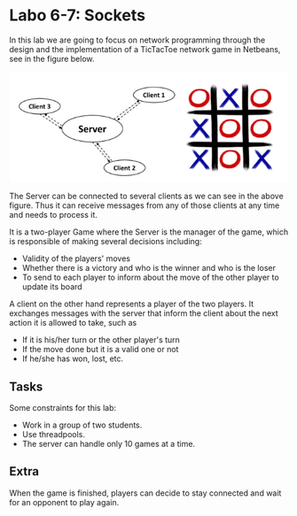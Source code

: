 # Labo 6-7: Sockets

In this lab we are going to focus on network programming through the design and the implementation of a TicTacToe network game in Netbeans, see in the figure below.

![Image with client server and Tic Tac Toe][tict]

The Server can be connected to several clients as we can see in the above figure. Thus it can receive messages from any of those clients at any time and needs to process it.

It is a two-player Game where the Server is the manager of the game, which is responsible of making several decisions including:

* Validity of the players' moves
* Whether there is a victory and who is the winner and who is the loser
* To send to each player to inform about the move of the other player to update its board

A client on the other hand represents a player of the two players. It exchanges messages with the server that inform the client about the next action it is allowed to take, such as

* If it is his/her turn or the other player's turn
* If the move done but it is a valid one or not
* If he/she has won, lost, etc.

## Tasks

Some constraints for this lab:

* Work in a group of two students.
* Use threadpools.
* The server can handle only 10 games at a time.

## Extra

When the game is finished, players can decide to stay connected and wait for an opponent to play again.

[tict]: https://raw.githubusercontent.com/EMerckx/distributed-applications/master/lab06-07/res/1.png